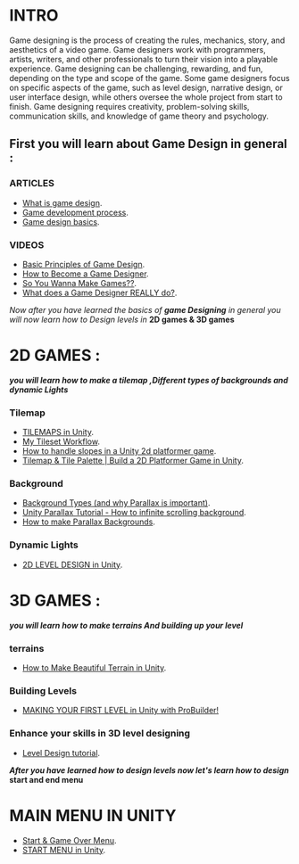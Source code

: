 # **INTRO**
Game designing is the process of creating the rules, mechanics, story, and aesthetics of a video game. Game designers work with programmers, artists, writers, and other professionals to turn their vision into a playable experience. Game designing can be challenging, rewarding, and fun, depending on the type and scope of the game. Some game designers focus on specific aspects of the game, such as level design, narrative design, or user interface design, while others oversee the whole project from start to finish. Game designing requires creativity, problem-solving skills, communication skills, and knowledge of game theory and psychology.


## **First you will learn about Game Design in general** :
### ARTICLES 
* [What is game design](https://www.cgspectrum.com/blog/what-is-game-design).
* [Game development process](https://www.cgspectrum.com/blog/game-development-process).
* [Game design basics](https://www.cgspectrum.com/blog/game-design-basics-how-to-start-building-video-games).


### VIDEOS 
* [Basic Principles of Game Design](https://www.youtube.com/watch?v=G8AT01tuyrk).
* [How to Become a Game Designer](https://www.youtube.com/watch?v=PMXf0e8n2Oc).
* [So You Wanna Make Games??](https://www.youtube.com/watch?v=yYYtBFSxoCg).
* [What does a Game Designer REALLY do?](https://www.youtube.com/watch?v=ZEoyoXUoIX8).

_Now after you have learned the basics of **game Designing** in general you will now learn how to Design levels in_ **2D games & 3D games**

# **2D GAMES** :
***you will learn how to make a tilemap ,Different types of backgrounds and dynamic Lights***

### Tilemap
* [TILEMAPS in Unity](https://youtu.be/ryISV_nH8qw?si=MRWKlQln6-GTYXzo).
* [My Tileset Workflow](https://youtu.be/btnH0x7_1g8?si=g2OHwjLzo3fHqJZG).
* [How to handle slopes in a Unity 2d platformer game](https://youtu.be/1E8AI5UgmAw?si=ZtVxr3UF9dtIxWt5).
* [Tilemap & Tile Palette | Build a 2D Platformer Game in Unity](https://youtu.be/QkbGr1rAya8?si=OMo1gCyv_owvJZWA).

### Background
* [Background Types (and why Parallax is important)](https://youtube.com/shorts/S8vri9gxQHM?si=AmWoWWBQrZwjliI6).
* [Unity Parallax Tutorial - How to infinite scrolling background](https://www.youtube.com/watch?v=zit45k6CUMk).
* [How to make Parallax Backgrounds](https://www.youtube.com/watch?v=7_qw0tWR3yk).

### Dynamic Lights 
* [2D LEVEL DESIGN in Unity](https://www.youtube.com/watch?v=aBWRIEMRsf8).


# **3D GAMES** :
***you will learn how to make terrains And building up your level***

### terrains
* [How to Make Beautiful Terrain in Unity](https://www.youtube.com/watch?v=ddy12WHqt-M).

### Building Levels
* [MAKING YOUR FIRST LEVEL in Unity with ProBuilder!](https://www.youtube.com/watch?v=YtzIXCKr8Wo)

### Enhance your skills in 3D level designing
* [Level Design tutorial](https://www.youtube.com/playlist?list=PLsMV160Duh4yp-rbrIIaJTViXxSGQQFE0).

***After you have learned how to design levels now let's learn how to design*** **start and end menu**

# **MAIN MENU IN UNITY**
* [Start & Game Over Menu](https://youtu.be/OLbWB1R095s?si=SJtExHO8ZBmV04N-).
* [START MENU in Unity](https://youtu.be/zc8ac_qUXQY?si=nD3ib1Uwp8MsuS2X).
